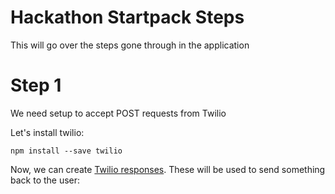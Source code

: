 # Hackathon Startpack Steps

This will go over the steps gone through in the application

# Step 1

We need setup to accept POST requests from Twilio

Let's install twilio:

    npm install --save twilio

Now, we can create [Twilio responses](https://www.twilio.com/docs/api/twiml/sms/your_response).
These will be used to send something back to the user:
